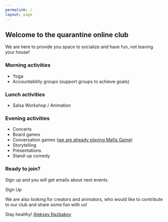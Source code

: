 ```yaml
---
permalink: /
layout: page
---
```


## Welcome to the quarantine online club

We are here to provide you space to socialize and have fun, not leaving your house!

### Morning activities

- Yoga
- Accountability groups (support groups to achieve goals)

### Lunch activities

- Salsa Workshop / Animation

### Evening activities

- Concerts
- Board games
- Conversation games ([we are already playing Mafia Game](https://razbakov.com/mafia/))
- Storytelling
- Presentations
- Stand-up comedy

### Ready to join?

Sign up and you will get emails about next events.

<cta href="https://forms.gle/SdRgQ4JWghQRKH9z7">
Sign Up
</cta>

We are also looking for creators and animators, who would like to contribute to our club and share some fun with us!

Stay healthy!
[Aleksey Razbakov](https://razbakov.com)

